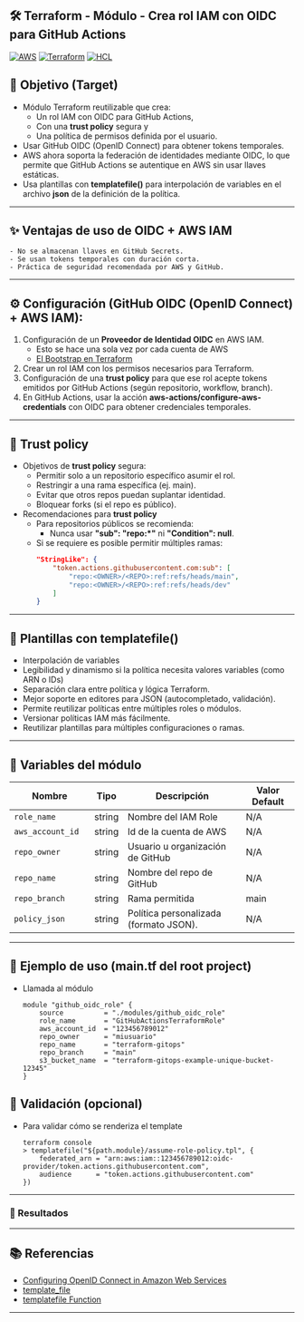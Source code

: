 ## 🛠️ Terraform - Módulo - Crea rol IAM con OIDC para GitHub Actions

[![AWS](https://img.shields.io/badge/AWS-%23FF9900.svg?logo=amazon-web-services&logoColor=white)](#)
[![Terraform](https://img.shields.io/badge/IaC-Terraform-623CE4?logo=terraform&logoColor=white)](#)
[![HCL](https://img.shields.io/badge/Language-HCL-blueviolet)](#)

## 🎯 Objetivo (Target)
- Módulo Terraform reutilizable que crea:
    - Un rol IAM con OIDC para GitHub Actions, 
    - Con una **trust policy** segura y 
    - Una política de permisos definida por el usuario.
- Usar GitHub OIDC (OpenID Connect) para obtener tokens temporales.
- AWS ahora soporta la federación de identidades mediante OIDC, lo que permite que GitHub Actions se autentique en AWS sin usar llaves estáticas.
- Usa plantillas con **templatefile()** para interpolación de variables en el archivo **json** de la definición de la política.

---

## ✨ Ventajas de uso de OIDC + AWS IAM
    - No se almacenan llaves en GitHub Secrets.
    - Se usan tokens temporales con duración corta.
    - Práctica de seguridad recomendada por AWS y GitHub.

---

## ⚙️ Configuración (GitHub OIDC (OpenID Connect) + AWS IAM):
1. Configuración de un **Proveedor de Identidad OIDC** en AWS IAM.
    - Esto se hace una sola vez por cada cuenta de AWS
    - [El Bootstrap en Terraform](https://github.com/samuelrojasm/demo-terraform-aws/tree/main/IAM/iam-openid-connect-github)
2. Crear un rol IAM con los permisos necesarios para Terraform.
3. Configuración de una **trust policy** para que ese rol acepte tokens emitidos por GitHub Actions (según repositorio, workflow, branch).
4. En GitHub Actions, usar la acción **aws-actions/configure-aws-credentials** con OIDC para obtener credenciales temporales.

---

## 🔐 Trust policy
-  Objetivos de **trust policy** segura:
    - Permitir solo a un repositorio específico asumir el rol.
    - Restringir a una rama específica (ej. main).
    - Evitar que otros repos puedan suplantar identidad.
    - Bloquear forks (si el repo es público).
- Recomendaciones para **trust policy**
    - Para repositorios públicos se recomienda:
        - Nunca usar **"sub": "repo:*"** ni **"Condition": null**.
    - Si se requiere es posible permitir múltiples ramas:
        ```json
        "StringLike": {
            "token.actions.githubusercontent.com:sub": [
                "repo:<OWNER>/<REPO>:ref:refs/heads/main",
                "repo:<OWNER>/<REPO>:ref:refs/heads/dev"
            ]
        }
        ```
---

## 🧩 Plantillas con templatefile()
- Interpolación de variables
- Legibilidad y dinamismo si la política necesita valores variables (como ARN o IDs)
- Separación clara entre política y lógica Terraform.
- Mejor soporte en editores para JSON (autocompletado, validación).
- Permite reutilizar políticas entre múltiples roles o módulos.
- Versionar políticas IAM más fácilmente.
- Reutilizar plantillas para múltiples configuraciones o ramas.

---

## 🔧 Variables del módulo

| Nombre                | Tipo         | Descripción                                  | Valor Default     |
|-----------------------|--------------|----------------------------------------------|-------------------|
| `role_name`           | string       | Nombre del IAM Role                          | N/A               |
| `aws_account_id   `   | string       | Id de la cuenta de AWS                       | N/A               |
| `repo_owner`          | string       | Usuario u organización de GitHub             | N/A               |
| `repo_name`           | string       | Nombre del repo de GitHub                    | N/A               |
| `repo_branch`         | string       | Rama permitida                               | main              |
| `policy_json`         | string       | Política personalizada (formato JSON).       | N/A               |

---

## 🧪 Ejemplo de uso (main.tf del root project)
- Llamada al módulo
    ```hcl
    module "github_oidc_role" {
        source          = "./modules/github_oidc_role"
        role_name       = "GitHubActionsTerraformRole"
        aws_account_id  = "123456789012"
        repo_owner      = "miusuario"
        repo_name       = "terraform-gitops"
        repo_branch     = "main"
        s3_bucket_name  = "terraform-gitops-example-unique-bucket-12345"
    }
    ```

## 📌 Validación (opcional)
- Para validar cómo se renderiza el template
    ```hcl
    terraform console
    > templatefile("${path.module}/assume-role-policy.tpl", {
        federated_arn = "arn:aws:iam::123456789012:oidc-provider/token.actions.githubusercontent.com",
        audience      = "token.actions.githubusercontent.com"
    })
    ```

---

### 🚀 Resultados


---

## 📚 Referencias

- [Configuring OpenID Connect in Amazon Web Services](https://docs.github.com/en/actions/security-for-github-actions/security-hardening-your-deployments/configuring-openid-connect-in-amazon-web-services)
- [template_file](https://registry.terraform.io/providers/hashicorp/template/latest/docs/data-sources/file)
- [templatefile Function](https://developer.hashicorp.com/terraform/language/functions/templatefile)

---